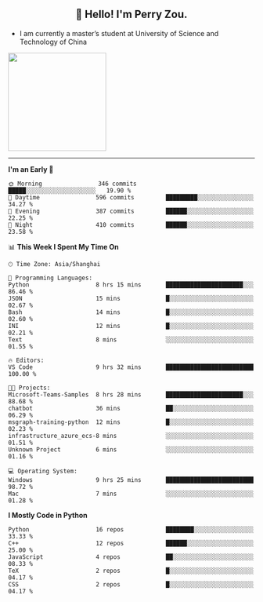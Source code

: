 <h2 align="center">👋 Hello! I'm Perry Zou.</h2>

- I am currently a master’s student at University of Science and Technology of China

<img height=200 align="center" src="https://github-readme-stats.vercel.app/api?username=zonepg" />

-------

<!--START_SECTION:waka-->
**I'm an Early 🐤** 

```text
🌞 Morning                346 commits         █████░░░░░░░░░░░░░░░░░░░░   19.90 % 
🌆 Daytime                596 commits         █████████░░░░░░░░░░░░░░░░   34.27 % 
🌃 Evening                387 commits         ██████░░░░░░░░░░░░░░░░░░░   22.25 % 
🌙 Night                  410 commits         ██████░░░░░░░░░░░░░░░░░░░   23.58 % 
```


📊 **This Week I Spent My Time On** 

```text
🕑︎ Time Zone: Asia/Shanghai

💬 Programming Languages: 
Python                   8 hrs 15 mins       ██████████████████████░░░   86.46 % 
JSON                     15 mins             █░░░░░░░░░░░░░░░░░░░░░░░░   02.67 % 
Bash                     14 mins             █░░░░░░░░░░░░░░░░░░░░░░░░   02.60 % 
INI                      12 mins             █░░░░░░░░░░░░░░░░░░░░░░░░   02.21 % 
Text                     8 mins              ░░░░░░░░░░░░░░░░░░░░░░░░░   01.55 % 

🔥 Editors: 
VS Code                  9 hrs 32 mins       █████████████████████████   100.00 % 

🐱‍💻 Projects: 
Microsoft-Teams-Samples  8 hrs 28 mins       ██████████████████████░░░   88.68 % 
chatbot                  36 mins             ██░░░░░░░░░░░░░░░░░░░░░░░   06.29 % 
msgraph-training-python  12 mins             █░░░░░░░░░░░░░░░░░░░░░░░░   02.23 % 
infrastructure_azure_ecs-8 mins              ░░░░░░░░░░░░░░░░░░░░░░░░░   01.51 % 
Unknown Project          6 mins              ░░░░░░░░░░░░░░░░░░░░░░░░░   01.16 % 

💻 Operating System: 
Windows                  9 hrs 25 mins       █████████████████████████   98.72 % 
Mac                      7 mins              ░░░░░░░░░░░░░░░░░░░░░░░░░   01.28 % 
```

**I Mostly Code in Python** 

```text
Python                   16 repos            ████████░░░░░░░░░░░░░░░░░   33.33 % 
C++                      12 repos            ██████░░░░░░░░░░░░░░░░░░░   25.00 % 
JavaScript               4 repos             ██░░░░░░░░░░░░░░░░░░░░░░░   08.33 % 
TeX                      2 repos             █░░░░░░░░░░░░░░░░░░░░░░░░   04.17 % 
CSS                      2 repos             █░░░░░░░░░░░░░░░░░░░░░░░░   04.17 % 
```




<!--END_SECTION:waka-->
